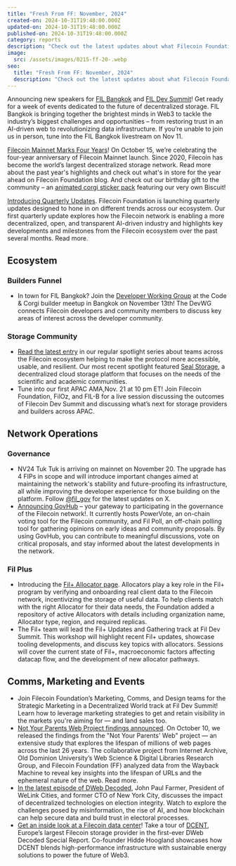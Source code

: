 ```yaml
---
title: "Fresh From FF: November, 2024"
created-on: 2024-10-31T19:48:00.000Z
updated-on: 2024-10-31T19:48:00.000Z
published-on: 2024-10-31T19:48:00.000Z
category: reports
description: "Check out the latest updates about what Filecoin Foundation has been up to."
image:
  src: /assets/images/0215-ff-20-.webp
seo:
  title: "Fresh From FF: November, 2024"
  description: "Check out the latest updates about what Filecoin Foundation has been up to."
---
```


Announcing new speakers for [FIL Bangkok](https://lu.ma/aqyqwupe) and [FIL Dev Summit](https://www.fildev.io/FDS-5)! Get ready for a week of events dedicated to the future of decentralized storage. FIL Bangkok is bringing together the brightest minds in Web3 to tackle the industry’s biggest challenges and opportunities – from restoring trust in an AI-driven web to revolutionizing data infrastructure. If you’re unable to join us in person, tune into the FIL Bangkok livestream on Nov 11.

[Filecoin Mainnet Marks Four Years](/blog/filecoin-mainnet-marks-four-years)! On October 15, we’re celebrating the four-year anniversary of Filecoin Mainnet launch. Since 2020, Filecoin has become the world’s largest decentralized storage network. Read more about the past year's highlights and check out what's in store for the year ahead on Filecoin Foundation blog. And check out our birthday gift to the community – an [animated corgi sticker pack](https://hub.fil.org/stickers) featuring our very own Biscuit!

[Introducing Quarterly Updates](/blog/filecoin-foundation-quarterly-update-october-2024). Filecoin Foundation is launching quarterly updates designed to hone in on different trends across our ecosystem. Our first quarterly update explores how the Filecoin network is enabling a more decentralized, open, and transparent AI-driven industry and highlights key developments and milestones from the Filecoin ecosystem over the past several months. Read more.

## Ecosystem

### Builders Funnel

- In town for FIL Bangkok? Join the [Developer Working Group](https://github.com/filecoin-project/DeveloperWG) at the Code & Corgi builder meetup in Bangkok on November 13th! The DevWG connects Filecoin developers and community members to discuss key areas of interest across the developer community.

### Storage Community

- [Read the latest entry](/blog/spotlight-seal-storage) in our regular spotlight series about teams across the Filecoin ecosystem helping to make the protocol more accessible, usable, and resilient. Our most recent spotlight featured [Seal Storage](/ecosystem-explorer/seal-storage), a decentralized cloud storage platform that focuses on the needs of the scientific and academic communities.
- Tune into our first APAC AMA,Nov. 21 at 10 pm ET! Join Filecoin Foundation, FilOz, and FIL-B for a live session discussing the outcomes of Filecoin Dev Summit and discussing what’s next for storage providers and builders across APAC.

## Network Operations

### Governance

- NV24 Tuk Tuk is arriving on mainnet on November 20. The upgrade has 4 FIPs in scope and will introduce important changes aimed at maintaining the network's stability and future-proofing its infrastructure, all while improving the developer experience for those building on the platform. Follow [@fil_gov](https://x.com/fil_gov) for the latest updates on X.
- [Announcing GovHub](/governance/govhub) – your gateway to participating in the governance of the Filecoin network!. It currently hosts PowerVote, an on-chain voting tool for the Filecoin community, and Fil Poll, an off-chain polling tool for gathering opinions on early ideas and community proposals. By using GovHub, you can contribute to meaningful discussions, vote on critical proposals, and stay informed about the latest developments in the network.

### Fil Plus

- Introducing the [Fil+ Allocator page](/filecoin-plus/allocators). Allocators play a key role in the Fil+ program by verifying and onboarding real client data to the Filecoin network, incentivizing the storage of useful data. To help clients match with the right Allocator for their data needs, the Foundation added a repository of active Allocators with details including organization name, Allocator type, region, and required replicas.
- The Fil+ team will lead the Fil+ Updates and Gathering track at Fil Dev Summit. This workshop will highlight recent Fil+ updates, showcase tooling developments, and discuss key topics with allocators. Sessions will cover the current state of Fil+, macroeconomic factors affecting datacap flow, and the development of new allocator pathways.

## Comms, Marketing and Events

- Join Filecoin Foundation’s Marketing, Comms, and Design teams for the Strategic Marketing in a Decentralized World track at Fil Dev Summit! Learn how to leverage marketing strategies to get and retain visibility in the markets you're aiming for –– and land sales too.
- [Not Your Parents Web Project findings announced](/blog/the-web-isn-t-forever-new-research-findings-from-not-your-parents-web-project). On October 10, we released the findings from the "Not Your Parents' Web" project –– an extensive study that explores the lifespan of millions of web pages across the last 26 years. The collaborative project from Internet Archive, Old Dominion University’s Web Science & Digital Libraries Research Group, and Filecoin Foundation (FF) analyzed data from the Wayback Machine to reveal key insights into the lifespan of URLs and the ephemeral nature of the web. Read more.
- [In the latest episode of DWeb Decoded](https://youtu.be/zaSGEkHgvCc?feature=shared), John Paul Farmer, President of WeLink Cities, and former CTO of New York City, discusses the impact of decentralized technologies on election integrity. Watch to explore the challenges posed by misinformation, the rise of AI, and how blockchain can help secure data and build trust in electoral processes.
- [Get an inside look at a Filecoin data center](https://youtu.be/ZTWiicsYVOY)! Take a tour of [DCENT](/ecosystem-explorer/dcent), Europe’s largest Filecoin storage provider in the first-ever DWeb Decoded Special Report. Co-founder Hidde Hoogland showcases how DCENT blends high-performance infrastructure with sustainable energy solutions to power the future of Web3.
